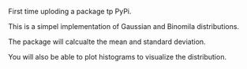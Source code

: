 First time uploding a package tp PyPi.

This is a simpel implementation of Gaussian and Binomila distributions.

The package will calcualte the mean and standard deviation.

You will also be able to plot histograms to visualize the distribution. 